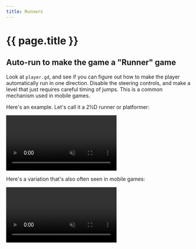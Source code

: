 ```yaml
---
title: Runners
---
```

# {{ page.title }}

## Auto-run to make the game a "Runner" game

Look at `player.gd`, and see if you can figure out how to make the player automatically run in one direction. Disable the steering controls, and make a level that just requires careful timing of jumps. This is a common mechanism used in mobile games.

Here's an example. Let's call it a 2½D runner or platformer:

<p><video muted controls><source src="res/3d_platformer_2d.mp4" type="video/mp4"></video></p>

Here's a variation that's also often seen in mobile games:

<p><video muted controls><source src="res/3d_platformer_runner.mp4" type="video/mp4"></video></p>

